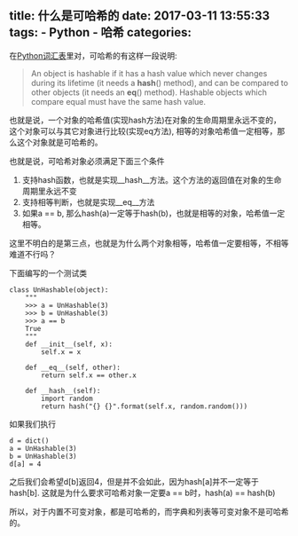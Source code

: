 title: 什么是可哈希的
date: 2017-03-11 13:55:33
tags:
    - Python
    - 哈希
categories:
---
在[Python词汇表](https://docs.python.org/3/glossary.html#term-hashable)里对，可哈希的有这样一段说明:

> An object is hashable if it has a hash value which never changes during its lifetime (it needs a __hash__() method), and can be compared to other objects (it needs an __eq__() method). Hashable objects which compare equal must have the same hash value.

也就是说，一个对象的哈希值(实现hash方法)在对象的生命周期里永远不变的，这个对象可以与其它对象进行比较(实现eq方法), 相等的对象哈希值一定相等，那么这个对象就是可哈希的。

也就是说，可哈希对象必须满足下面三个条件
1. 支持hash函数，也就是实现__hash__方法。这个方法的返回值在对象的生命周期里永远不变
2. 支持相等判断，也就是实现__eq__方法
3. 如果a == b, 那么hash(a)一定等于hash(b)，也就是相等的对象，哈希值一定相等。

这里不明白的是第三点，也就是为什么两个对象相等，哈希值一定要相等，不相等难道不行吗？

下面编写的一个测试类

```
class UnHashable(object):
    """
    >>> a = UnHashable(3)
    >>> b = UnHashable(3)
    >>> a == b
    True
    """
    def __init__(self, x):
        self.x = x

    def __eq__(self, other):
        return self.x == other.x

    def __hash__(self):
        import random
        return hash("{} {}".format(self.x, random.random()))
```

如果我们执行

```
d = dict()
a = UnHashable(3)
b = UnHashable(3)
d[a] = 4
```
之后我们会希望d[b]返回4，但是并不会如此，因为hash[a]并不一定等于hash[b]. 这就是为什么要求可哈希对象一定要a == b时，hash(a) == hash(b)

所以，对于内置不可变对象，都是可哈希的，而字典和列表等可变对象不是可哈希的。
